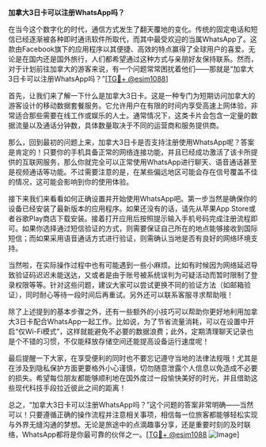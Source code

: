 **加拿大3日卡可以注册WhatsApp吗？**

在当今这个数字化的时代，通信方式发生了翻天覆地的变化。传统的固定电话和短信已经逐渐被各种即时通讯软件所取代，而其中最受欢迎的当属WhatsApp了。这款由Facebook旗下的应用程序以其便捷、高效的特点赢得了全球用户的喜爱。无论是在国内还是国外旅行，人们都希望通过这种方式与亲朋好友保持联系。然而，对于计划前往加拿大的游客来说，有一个问题常常困扰着他们——那就是“加拿大3日卡可以注册WhatsApp吗？”[[TG💪+ @esim1088](https://t.me/s/esim1088)]

首先，让我们来了解一下什么是加拿大3日卡。这是一种专门为短期访问加拿大的游客设计的移动数据套餐服务。它允许用户在有限的时间内享受高速上网体验，非常适合那些需要在线工作或娱乐的人士。通常情况下，这类卡片会包含一定量的数据流量以及通话分钟数，具体数量取决于不同的运营商和服务提供商。

那么，回到最初的问题上来，加拿大3日卡是否支持注册使用WhatsApp呢？答案是肯定的！只要你的手机具备正常的网络连接功能，并且已经成功激活了该卡所提供的互联网服务，那么你就完全可以正常使用WhatsApp进行聊天、语音通话甚至是视频通话等功能。不过需要注意的是，在某些偏远地区可能会存在信号覆盖不佳的情况，这可能会影响到你的使用体验。

接下来我们来看看如何正确设置并开始使用WhatsApp吧。第一步当然是确保你的设备已经安装了最新版本的应用程序。如果还没有的话，请先从苹果App Store或者谷歌Play商店下载安装。接着打开应用后按照提示输入手机号码完成注册流程即可。如果你选择通过短信验证的方式，则需要保证自己所在的地点能够接收到国际短信；而如果采用语音通话方式进行验证，则需确认当地是否有良好的网络环境支持。

当然啦，在实际操作过程中也有可能遇到一些小麻烦。比如有时候因为网络延迟导致验证码迟迟未能送达，又或者是由于账号被系统误判为可疑活动而暂时限制了登录权限等等。针对这些问题，建议大家可以尝试更换不同的验证方法（如邮箱验证），同时耐心等待一段时间后再重试。另外还可以联系客服寻求帮助哦！

除了上述提到的基本步骤之外，还有一些额外的小技巧可以帮助你更好地利用加拿大3日卡配合WhatsApp一起工作。比如说，为了节省流量消耗，可以在设置中开启“仅Wi-Fi模式”，这样就能避免不必要的数据浪费；此外，定期清理聊天记录也是个不错的习惯，不仅能释放存储空间还能提高设备运行速度呢！

最后提醒一下大家，在享受便利的同时也不要忘记遵守当地的法律法规哦！尤其是在涉及到隐私保护方面更要格外小心谨慎，切勿随意泄露个人信息以免造成不必要的损失。希望每位朋友都能够顺利地在国外度过一段愉快美好的时光，并且借助这些现代科技手段拉近彼此之间的距离！

总之，“加拿大3日卡可以注册WhatsApp吗？”这个问题的答案非常明确——当然可以！只要遵循正确的操作流程并注意相关事项，相信每一位旅客都能够轻松实现与外界无缝沟通的梦想。无论是旅途中的点滴趣事分享，还是重要时刻的及时联络，WhatsApp都将是你最可靠的伙伴之一。[[TG💪+ @esim1088](https://t.me/s/esim1088) ![Image](https://i.postimg.cc/4NQfJmqS/Snipaste-2025-05-13-00-14-12.png)]